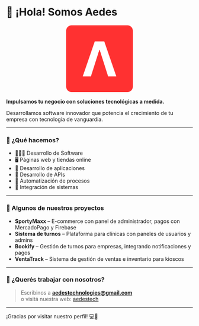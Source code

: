 # 👋 ¡Hola! Somos Aedes 

<p align="center">
  <img src="./logo-aedes.png" alt="Logo de Aedes" width="180"/>
</p>

**Impulsamos tu negocio con soluciones tecnológicas a medida.**  

Desarrollamos software innovador que potencia el crecimiento de tu empresa con tecnología de vanguardia.

---

### 🚀 ¿Qué hacemos?

- 🧑🏻‍💻 Desarrollo de Software
- 🖥️ Páginas web y tiendas online
- 📱 Desarrollo de aplicaciones
- 🔌 Desarrollo de APIs 
- 🤖 Automatización de procesos
- 🔗 Integración de sistemas

---

### 🧪 Algunos de nuestros proyectos

- **SportyMaxx** – E-commerce con panel de administrador, pagos con MercadoPago y Firebase
- **Sistema de turnos** – Plataforma para clínicas con paneles de usuarios y admins
- **Bookify** – Gestión de turnos para empresas, integrando notificaciones y pagos
- **VentaTrack** – Sistema de gestión de ventas e inventario para kioscos

---

### 📩 ¿Querés trabajar con nosotros?

> Escribinos a **aedestechnologies@gmail.com**  
> o visitá nuestra web: [aedestech](https://aedestech.vercel.app/)

---

¡Gracias por visitar nuestro perfil! 💻🚀
